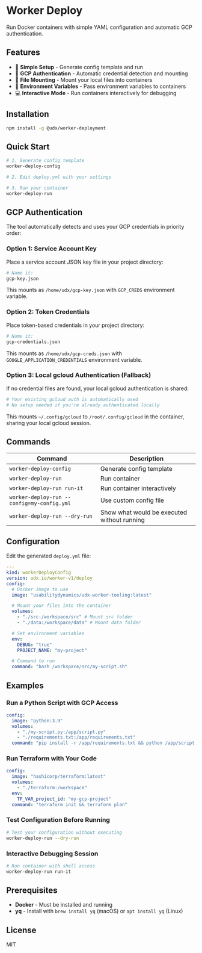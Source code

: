 # Worker Deploy

Run Docker containers with simple YAML configuration and automatic GCP authentication.

## Features

- 🚀 **Simple Setup** - Generate config template and run
- 🔐 **GCP Authentication** - Automatic credential detection and mounting
- 📁 **File Mounting** - Mount your local files into containers
- 🔧 **Environment Variables** - Pass environment variables to containers
- 💻 **Interactive Mode** - Run containers interactively for debugging

## Installation

```bash
npm install -g @udx/worker-deployment
```

## Quick Start

```bash
# 1. Generate config template
worker-deploy-config

# 2. Edit deploy.yml with your settings

# 3. Run your container
worker-deploy-run
```

## GCP Authentication

The tool automatically detects and uses your GCP credentials in priority order:

### Option 1: Service Account Key

Place a service account JSON key file in your project directory:

```bash
# Name it:
gcp-key.json
```

This mounts as `/home/udx/gcp-key.json` with `GCP_CREDS` environment variable.

### Option 2: Token Credentials

Place token-based credentials in your project directory:

```bash
# Name it:
gcp-credentials.json
```

This mounts as `/home/udx/gcp-creds.json` with `GOOGLE_APPLICATION_CREDENTIALS` environment variable.

### Option 3: Local gcloud Authentication (Fallback)

If no credential files are found, your local gcloud authentication is shared:

```bash
# Your existing gcloud auth is automatically used
# No setup needed if you're already authenticated locally
```

This mounts `~/.config/gcloud` to `/root/.config/gcloud` in the container, sharing your local gcloud session.

## Commands

| Command                                    | Description                                 |
| ------------------------------------------ | ------------------------------------------- |
| `worker-deploy-config`                     | Generate config template                    |
| `worker-deploy-run`                        | Run container                               |
| `worker-deploy-run run-it`                 | Run container interactively                 |
| `worker-deploy-run --config=my-config.yml` | Use custom config file                      |
| `worker-deploy-run --dry-run`              | Show what would be executed without running |

## Configuration

Edit the generated `deploy.yml` file:

```yaml
---
kind: workerDeployConfig
version: udx.io/worker-v1/deploy
config:
  # Docker image to use
  image: "usabilitydynamics/udx-worker-tooling:latest"

  # Mount your files into the container
  volumes:
    - "./src:/workspace/src" # Mount src folder
    - "./data:/workspace/data" # Mount data folder

  # Set environment variables
  env:
    DEBUG: "true"
    PROJECT_NAME: "my-project"

  # Command to run
  command: "bash /workspace/src/my-script.sh"
```

## Examples

### Run a Python Script with GCP Access

```yaml
config:
  image: "python:3.9"
  volumes:
    - "./my-script.py:/app/script.py"
    - "./requirements.txt:/app/requirements.txt"
  command: "pip install -r /app/requirements.txt && python /app/script.py"
```

### Run Terraform with Your Code

```yaml
config:
  image: "hashicorp/terraform:latest"
  volumes:
    - "./terraform:/workspace"
  env:
    TF_VAR_project_id: "my-gcp-project"
  command: "terraform init && terraform plan"
```

### Test Configuration Before Running

```bash
# Test your configuration without executing
worker-deploy-run --dry-run
```

### Interactive Debugging Session

```bash
# Run container with shell access
worker-deploy-run run-it
```

## Prerequisites

- **Docker** - Must be installed and running
- **yq** - Install with `brew install yq` (macOS) or `apt install yq` (Linux)

## License

MIT
